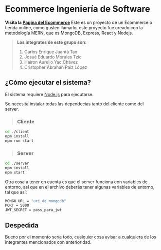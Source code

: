 # Ecommerce Ingeniería de Software
**Visita la [Pagina del Ecommerce](https://hjcc-ommerce.netlify.app/)**
Este es un proyecto de un Ecommerce o tienda online, como gusten llamarlo, este proyecto fue creado con la metodología MERN, que es MongoDB, Express, React y Nodejs.

> **Los integrates de este grupo son:**
> 1. Carlos Enrique Juantá Tax
> 2. Josué Eduardo Morales Tzic
> 3. Hairon Aurelio Yac Chávez
> 4. Cristopher Abrahan Paiz López

## ¿Cómo ejecutar el sistema?

El sistema requiere [Node.js](https://nodejs.org/) para ejecutarse.

Se necesita instalar todas las dependecias tanto del cliente como del server.

> ### Cliente

```sh
cd ./client
npm install
npm run start
```

> ### Server

```sh
cd ./server
npm install
npm start
```

Otra cosa a tener en cuenta es que el server funciona con variables de entorno, así que en el archivo deberás tener algunas variables de entorno, tal que así:

```sh
MONGO_URL = "uri_de_mongodb"
PORT = 5000
JWT_SECRET = pass_para_jwt
```

## Despedida

Bueno por el momento sería todo, cualquier cosa avisar a cualquiera de los integrantes mencionados con anterioridad.
